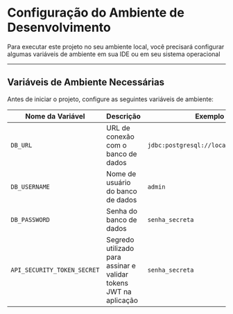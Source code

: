 # Configuração do Ambiente de Desenvolvimento

Para executar este projeto no seu ambiente local, você precisará configurar algumas variáveis de ambiente em sua IDE ou em seu sistema operacional

---

## Variáveis de Ambiente Necessárias

Antes de iniciar o projeto, configure as seguintes variáveis de ambiente:

| Nome da Variável | Descrição                                  | Exemplo                               |
|-------------------|-------------------------------------------|---------------------------------------|
| `DB_URL`          | URL de conexão com o banco de dados       | `jdbc:postgresql://localhost:5432/db` |
| `DB_USERNAME`     | Nome de usuário do banco de dados         | `admin`                               |
| `DB_PASSWORD`     | Senha do banco de dados                  | `senha_secreta`                       |
| `API_SECURITY_TOKEN_SECRET`| Segredo utilizado para assinar e validar tokens JWT na aplicação| `senha_secreta`|

